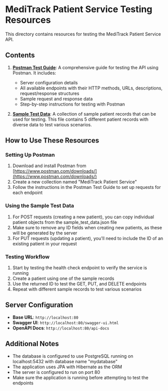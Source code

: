 # MediTrack Patient Service Testing Resources

This directory contains resources for testing the MediTrack Patient Service API.

## Contents

1. **[Postman Test Guide](../postman_test_guide.md)**: A comprehensive guide for testing the API using Postman. It includes:
   - Server configuration details
   - All available endpoints with their HTTP methods, URLs, descriptions, request/response structures
   - Sample request and response data
   - Step-by-step instructions for testing with Postman

2. **[Sample Test Data](../sample_test_data.json)**: A collection of sample patient records that can be used for testing. This file contains 5 different patient records with diverse data to test various scenarios.

## How to Use These Resources

### Setting Up Postman

1. Download and install Postman from [https://www.postman.com/downloads/](https://www.postman.com/downloads/)
2. Create a new collection named "MediTrack Patient Service"
3. Follow the instructions in the Postman Test Guide to set up requests for each endpoint

### Using the Sample Test Data

1. For POST requests (creating a new patient), you can copy individual patient objects from the sample_test_data.json file
2. Make sure to remove any ID fields when creating new patients, as these will be generated by the server
3. For PUT requests (updating a patient), you'll need to include the ID of an existing patient in your request

### Testing Workflow

1. Start by testing the health check endpoint to verify the service is running
2. Create a patient using one of the sample records
3. Use the returned ID to test the GET, PUT, and DELETE endpoints
4. Repeat with different sample records to test various scenarios

## Server Configuration

- **Base URL**: `http://localhost:80`
- **Swagger UI**: `http://localhost:80/swagger-ui.html`
- **OpenAPI Docs**: `http://localhost:80/api-docs`

## Additional Notes

- The database is configured to use PostgreSQL running on localhost:5432 with database name "mydatabase"
- The application uses JPA with Hibernate as the ORM
- The server is configured to run on port 80
- Make sure the application is running before attempting to test the endpoints